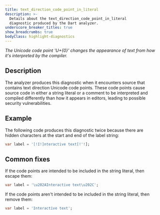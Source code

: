 ```yaml
---
title: text_direction_code_point_in_literal
description: >-
  Details about the text_direction_code_point_in_literal
  diagnostic produced by the Dart analyzer.
underscore_breaker_titles: true
show_breadcrumbs: true
bodyClass: highlight-diagnostics
---
```


_The Unicode code point 'U+{0}' changes the appearance of text from how it's interpreted by the compiler._

## Description

The analyzer produces this diagnostic when it encounters source that
contains text direction Unicode code points. These code points cause
source code in either a string literal or a comment to be interpreted
and compiled differently than how it appears in editors, leading to
possible security vulnerabilities.

## Example

The following code produces this diagnostic twice because there are
hidden characters at the start and end of the label string:

```dart
var label = '[!I!]nteractive text[!'!];
```

## Common fixes

If the code points are intended to be included in the string literal,
then escape them:

```dart
var label = '\u202AInteractive text\u202C';
```

If the code points aren't intended to be included in the string literal,
then remove them:

```dart
var label = 'Interactive text';
```
